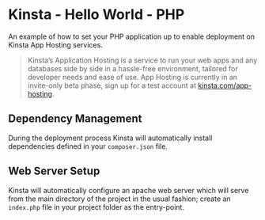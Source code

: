 # Kinsta - Hello World - PHP
An example of how to set your PHP application up to enable deployment on Kinsta App Hosting services.

> Kinsta’s Application Hosting is a service to run your web apps and any databases side by side in a hassle-free environment, tailored for developer needs and ease of use. App Hosting is currently in an invite-only beta phase, sign up for a test account at [kinsta.com/app-hosting](https://kinsta.com/app-hosting).

## Dependency Management
During the deployment process Kinsta will automatically install dependencies defined in your `composer.json` file.

## Web Server Setup
Kinsta will automatically configure an apache web server which will serve from the main directory of the project in the usual fashion; create an `index.php` file in your project folder as the entry-point.